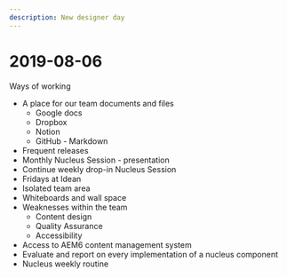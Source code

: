 ```yaml
---
description: New designer day
---
```


# 2019-08-06

Ways of working

- A place for our team documents and files
  - Google docs
  - Dropbox
  - Notion
  - GitHub - Markdown
- Frequent releases
- Monthly Nucleus Session - presentation
- Continue weekly drop-in Nucleus Session
- Fridays at Idean
- Isolated team area
- Whiteboards and wall space
- Weaknesses within the team
  - Content design
  - Quality Assurance
  - Accessibility
- Access to AEM6 content management system
- Evaluate and report on every implementation of a nucleus component
- Nucleus weekly routine
